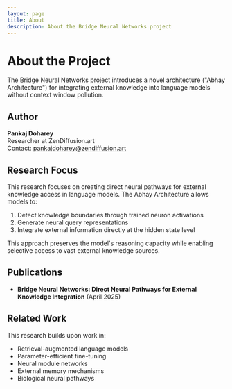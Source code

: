 ```yaml
---
layout: page
title: About
description: About the Bridge Neural Networks project
---
```


# About the Project

The Bridge Neural Networks project introduces a novel architecture ("Abhay Architecture") for integrating external knowledge into language models without context window pollution.

## Author

**Pankaj Doharey**  
Researcher at ZenDiffusion.art  
Contact: pankajdoharey@zendiffusion.art

## Research Focus

This research focuses on creating direct neural pathways for external knowledge access in language models. The Abhay Architecture allows models to:

1. Detect knowledge boundaries through trained neuron activations
2. Generate neural query representations
3. Integrate external information directly at the hidden state level

This approach preserves the model's reasoning capacity while enabling selective access to vast external knowledge sources.

## Publications

- **Bridge Neural Networks: Direct Neural Pathways for External Knowledge Integration** (April 2025)

## Related Work

This research builds upon work in:
- Retrieval-augmented language models
- Parameter-efficient fine-tuning
- Neural module networks
- External memory mechanisms
- Biological neural pathways
